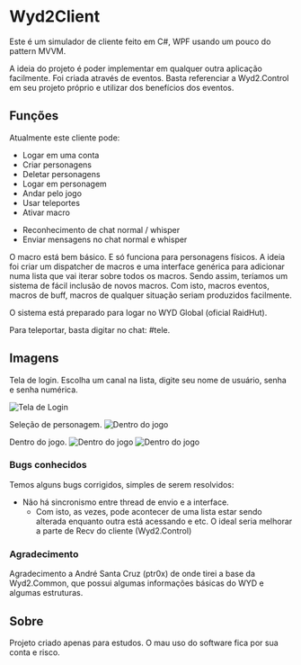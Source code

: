 # Wyd2Client

Este é um simulador de cliente feito em C#, WPF usando um pouco do pattern MVVM.   

A ideia do projeto é poder implementar em qualquer outra aplicação facilmente. Foi criada através de eventos. Basta referenciar a Wyd2.Control em seu projeto próprio e utilizar dos benefícios dos eventos.

## Funções

Atualmente este cliente pode:   

* Logar em uma conta
* Criar personagens
* Deletar personagens
* Logar em personagem 
* Andar pelo jogo
* Usar teleportes 
* Ativar macro 
- Reconhecimento de chat normal / whisper
- Enviar mensagens no chat normal e whisper 

O macro está bem básico. E só funciona para personagens físicos. A ideia foi criar um dispatcher de macros e uma interface genérica para adicionar numa lista que vai iterar sobre todos os macros.
Sendo assim, teríamos um sistema de fácil inclusão de novos macros. Com isto, macros eventos, macros de buff, macros de qualquer situação seriam produzidos facilmente.

O sistema está preparado para logar no WYD Global (oficial RaidHut). 

Para teleportar, basta digitar no chat: #tele. 

## Imagens
Tela de login. Escolha um canal na lista, digite seu nome de usuário, senha e senha numérica.

![Tela de Login](https://github.com/kevinkouketsu/Wyd2Client/blob/master/docs/wyd2client-1.png)

Seleção de personagem. 
![Dentro do jogo](https://github.com/kevinkouketsu/Wyd2Client/blob/master/docs/wyd2client-4.png)

Dentro do jogo. 
![Dentro do jogo](https://github.com/kevinkouketsu/Wyd2Client/blob/master/docs/wyd2client-2.png)
![Dentro do jogo](https://github.com/kevinkouketsu/Wyd2Client/blob/master/docs/wyd2client-3.png)

### Bugs conhecidos

Temos alguns bugs corrigidos, simples de serem resolvidos:
- Não há sincronismo entre thread de envio e a interface. 
    - Com isto, as vezes, pode acontecer de uma lista estar sendo alterada enquanto outra está acessando e etc. O ideal seria melhorar a parte de Recv do cliente (Wyd2.Control)

### Agradecimento
Agradecimento a André Santa Cruz (ptr0x) de onde tirei a base da Wyd2.Common, que possui algumas informações básicas do WYD e algumas estruturas.

## Sobre

Projeto criado apenas para estudos. O mau uso do software fica por sua conta e risco. 
